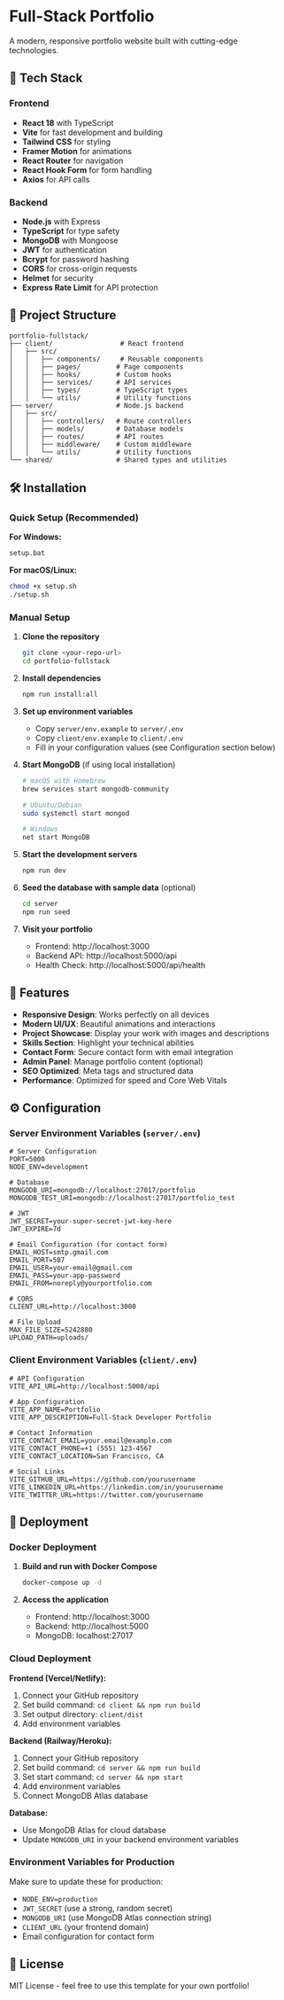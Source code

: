 # Full-Stack Portfolio

A modern, responsive portfolio website built with cutting-edge technologies.

## 🚀 Tech Stack

### Frontend
- **React 18** with TypeScript
- **Vite** for fast development and building
- **Tailwind CSS** for styling
- **Framer Motion** for animations
- **React Router** for navigation
- **React Hook Form** for form handling
- **Axios** for API calls

### Backend
- **Node.js** with Express
- **TypeScript** for type safety
- **MongoDB** with Mongoose
- **JWT** for authentication
- **Bcrypt** for password hashing
- **CORS** for cross-origin requests
- **Helmet** for security
- **Express Rate Limit** for API protection

## 📁 Project Structure

```
portfolio-fullstack/
├── client/                 # React frontend
│   ├── src/
│   │   ├── components/     # Reusable components
│   │   ├── pages/         # Page components
│   │   ├── hooks/         # Custom hooks
│   │   ├── services/      # API services
│   │   ├── types/         # TypeScript types
│   │   └── utils/         # Utility functions
├── server/                # Node.js backend
│   ├── src/
│   │   ├── controllers/   # Route controllers
│   │   ├── models/        # Database models
│   │   ├── routes/        # API routes
│   │   ├── middleware/    # Custom middleware
│   │   └── utils/         # Utility functions
└── shared/                # Shared types and utilities
```

## 🛠️ Installation

### Quick Setup (Recommended)

**For Windows:**
```bash
setup.bat
```

**For macOS/Linux:**
```bash
chmod +x setup.sh
./setup.sh
```

### Manual Setup

1. **Clone the repository**
   ```bash
   git clone <your-repo-url>
   cd portfolio-fullstack
   ```

2. **Install dependencies**
   ```bash
   npm run install:all
   ```

3. **Set up environment variables**
   - Copy `server/env.example` to `server/.env`
   - Copy `client/env.example` to `client/.env`
   - Fill in your configuration values (see Configuration section below)

4. **Start MongoDB** (if using local installation)
   ```bash
   # macOS with Homebrew
   brew services start mongodb-community
   
   # Ubuntu/Debian
   sudo systemctl start mongod
   
   # Windows
   net start MongoDB
   ```

5. **Start the development servers**
   ```bash
   npm run dev
   ```

6. **Seed the database with sample data** (optional)
   ```bash
   cd server
   npm run seed
   ```

7. **Visit your portfolio**
   - Frontend: http://localhost:3000
   - Backend API: http://localhost:5000/api
   - Health Check: http://localhost:5000/api/health

## 🌟 Features

- **Responsive Design**: Works perfectly on all devices
- **Modern UI/UX**: Beautiful animations and interactions
- **Project Showcase**: Display your work with images and descriptions
- **Skills Section**: Highlight your technical abilities
- **Contact Form**: Secure contact form with email integration
- **Admin Panel**: Manage portfolio content (optional)
- **SEO Optimized**: Meta tags and structured data
- **Performance**: Optimized for speed and Core Web Vitals

## ⚙️ Configuration

### Server Environment Variables (`server/.env`)

```env
# Server Configuration
PORT=5000
NODE_ENV=development

# Database
MONGODB_URI=mongodb://localhost:27017/portfolio
MONGODB_TEST_URI=mongodb://localhost:27017/portfolio_test

# JWT
JWT_SECRET=your-super-secret-jwt-key-here
JWT_EXPIRE=7d

# Email Configuration (for contact form)
EMAIL_HOST=smtp.gmail.com
EMAIL_PORT=587
EMAIL_USER=your-email@gmail.com
EMAIL_PASS=your-app-password
EMAIL_FROM=noreply@yourportfolio.com

# CORS
CLIENT_URL=http://localhost:3000

# File Upload
MAX_FILE_SIZE=5242880
UPLOAD_PATH=uploads/
```

### Client Environment Variables (`client/.env`)

```env
# API Configuration
VITE_API_URL=http://localhost:5000/api

# App Configuration
VITE_APP_NAME=Portfolio
VITE_APP_DESCRIPTION=Full-Stack Developer Portfolio

# Contact Information
VITE_CONTACT_EMAIL=your.email@example.com
VITE_CONTACT_PHONE=+1 (555) 123-4567
VITE_CONTACT_LOCATION=San Francisco, CA

# Social Links
VITE_GITHUB_URL=https://github.com/yourusername
VITE_LINKEDIN_URL=https://linkedin.com/in/yourusername
VITE_TWITTER_URL=https://twitter.com/yourusername
```

## 🚀 Deployment

### Docker Deployment

1. **Build and run with Docker Compose**
   ```bash
   docker-compose up -d
   ```

2. **Access the application**
   - Frontend: http://localhost:3000
   - Backend: http://localhost:5000
   - MongoDB: localhost:27017

### Cloud Deployment

**Frontend (Vercel/Netlify):**
1. Connect your GitHub repository
2. Set build command: `cd client && npm run build`
3. Set output directory: `client/dist`
4. Add environment variables

**Backend (Railway/Heroku):**
1. Connect your GitHub repository
2. Set build command: `cd server && npm run build`
3. Set start command: `cd server && npm start`
4. Add environment variables
5. Connect MongoDB Atlas database

**Database:**
- Use MongoDB Atlas for cloud database
- Update `MONGODB_URI` in your backend environment variables

### Environment Variables for Production

Make sure to update these for production:
- `NODE_ENV=production`
- `JWT_SECRET` (use a strong, random secret)
- `MONGODB_URI` (use MongoDB Atlas connection string)
- `CLIENT_URL` (your frontend domain)
- Email configuration for contact form

## 📝 License

MIT License - feel free to use this template for your own portfolio!
